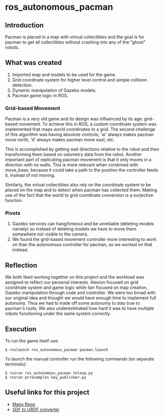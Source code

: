 # ros_autonomous_pacman

## Introduction
Pacman is placed in a map with virtual collectibles and the goal is for pacman to get all collectibles without crashing into any of the "ghost" robots.

## What was created
1. Imported map and models to be used for the game.
2. Grid coordinate system for higher level control and simple collision detection.
3. Dynamic manipulation of Gazebo models.
4. Pacman game logic in ROS.

### Grid-based Movement
Pacman is a very old game and its design was influenced by its age: grid-based movement. To achieve this in ROS, a custom coordinate system was implemented that maps world coordinates to a grid. The second challenge of this algorithm was having absolute controls; 'w' always makes pacman move north, 'd' always makes pacman move east, etc.

This is accomplished by getting wall directions relative to the robot and then transforming them based on odometry data from the robot. Another important part of replicating pacman movement is that it only moves in a direction with no walls. This is more relevant when combined with move_base, because it could take a path to the position the controller feeds it, instead of not moving.

Similarly, the virtual collectibles also rely on the coordinate system to be placed on the map and to detect when pacman has collected them. Making use of the fact that the world to grid coordinate conversion is a surjective function.

### Pivots
1. Gazebo services can hang/timeout and be unreliable (deleting models namely) so instead of deleting models we have to move them somewhere not visible to the camera.
2. We found the grid-based movement controller more interesting to work on than the autonomous controller for pacman, so we worked on that instead.

## Reflection
We both liked working together on this project and the workload was assigned to reflect our personal interests. Alexion focused on grid coordinate system and game logic while Ilan focused on map creation, Gazebo manipulation through code and controller. We were too broad with our original idea and thought we would have enough time to implement full autonomy. Thus we had to trade off some autonomy to stay true to pacman's roots. We also underestimated how hard it was to have multiple robots functioning under the same system correctly.

## Execution
To run the game itself use:
```
$ roslaunch ros_autonomous_pacman pacman.launch
```

To launch the manual controller run the following commands (on separate terminals):
```
$ rosrun ros_autonomous_pacman teleop.py
$ rosrun prrexamples key_publisher.py 
```

## Useful links for this project
- [Maps Repo](https://github.com/tu-darmstadt-ros-pkg/hector_nist_arenas_gazebo)
- [SDF to URDF converter](https://github.com/andreasBihlmaier/pysdf)